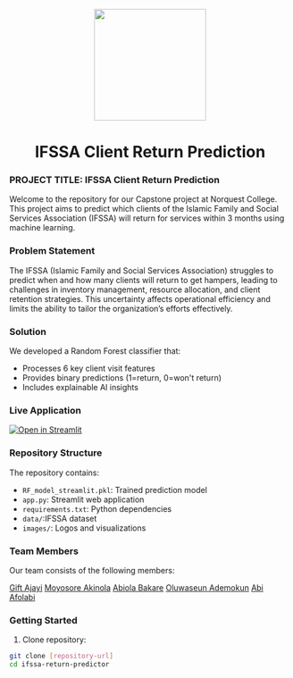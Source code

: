 <p align="center" draggable="false"><img src="https://encrypted-tbn0.gstatic.com/images?q=tbn:ANd9GcR8HNB-ex4xb4H3-PXRcywP5zKC_3U8VzQTPA&usqp=CAU" 
     width="200px"
     height="auto"/>
</p>

# <h1 align="center" id="heading">IFSSA Client Return Prediction</h1>

### PROJECT TITLE: IFSSA Client Return Prediction

Welcome to the repository for our Capstone project at Norquest College. This project aims to predict which clients of the Islamic Family and Social Services Association (IFSSA) will return for services within 3 months using machine learning.

### Problem Statement

The IFSSA (Islamic Family and Social Services Association) struggles to predict when and how many clients will return to get hampers, leading to challenges in inventory management, resource allocation, and client retention strategies. This uncertainty affects operational efficiency and limits the ability to tailor the organization’s efforts effectively.

### Solution

We developed a Random Forest classifier that:
- Processes 6 key client visit features
- Provides binary predictions (1=return, 0=won't return)
- Includes explainable AI insights

### Live Application

[![Open in Streamlit](https://static.streamlit.io/badges/streamlit_badge_black_white.svg)](https://clientreturnclassifier.streamlit.app/)

### Repository Structure

The repository contains:
- `RF_model_streamlit.pkl`: Trained prediction model
- `app.py`: Streamlit web application
- `requirements.txt`: Python dependencies
- `data/`:IFSSA dataset
- `images/`: Logos and visualizations

### Team Members
Our team consists of the following members:

[Gift Ajayi](https://www.linkedin.com/in/gift-ajayi-036329ba/)
[Moyosore Akinola](http://linkedin.com/in/moyosore-akinola2022/)
[Abiola Bakare](https://www.linkedin.com/in/theabiolabakare/)
[Oluwaseun Ademokun](https://www.linkedin.com/in/oluwaseun-ademokun/)
[Abi Afolabi](http://linkedin.com/in/abimbola-adebowale-25a3a135/)

### Getting Started

1. Clone repository:
```bash
git clone [repository-url]
cd ifssa-return-predictor

